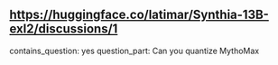 ## https://huggingface.co/latimar/Synthia-13B-exl2/discussions/1

contains_question: yes
question_part: Can you quantize MythoMax